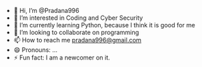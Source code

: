 - 👋 Hi, I’m @Pradana996
- 👀 I’m interested in Coding and Cyber Security
- 🌱 I’m currently learning Python, because I think it is good for me
- 💞️ I’m looking to collaborate on programming
- 📫 How to reach me pradana996@gmail.com
- 😄 Pronouns: ...
- ⚡ Fun fact: I am a newcomer on it.

<!---
Pradana996/Pradana996 is a ✨ special ✨ repository because its `README.md` (this file) appears on your GitHub profile.
You can click the Preview link to take a look at your changes.
--->
